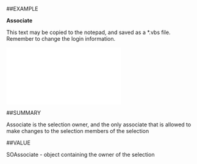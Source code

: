 
##EXAMPLE

**Associate**

This text may be copied to the notepad, and saved as a *.vbs file. Remember to change the login information.

![](..\..\Examples\vbs\SOSelection.Associate.vbs.txt)


##SUMMARY

Associate is the selection owner, and the only associate that is allowed to make changes to the selection members of the selection


##VALUE

SOAssociate - object containing the owner of the selection


